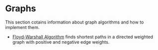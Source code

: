 # Graphs

This section cotains information about graph algorithms and how to implement them.

- [Floyd-Warshall Algorithm](Floyd-Warshall.md) finds shortest paths in a directed weighted graph with positive and negative edge weights.